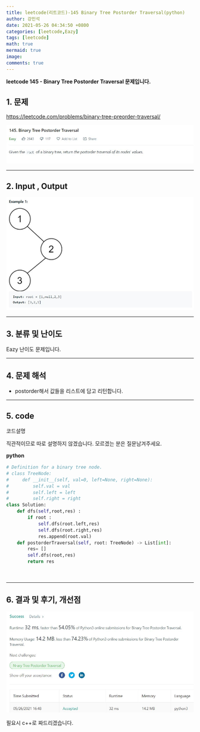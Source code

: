 ```yaml
---
title: leetcode(리트코드)-145 Binary Tree Postorder Traversal(python)
author: 강민석
date: 2021-05-26 04:34:50 +0800
categories: [leetcode,Eazy]
tags: [leetcode]
math: true
mermaid: true
image: 
comments: true
---
```


**leetcode 145 - Binary Tree Postorder Traversal 문제입니다.**

## 1. 문제
<https://leetcode.com/problems/binary-tree-preorder-traversal/> 

![](/assets/img/sample/leetcode/145/Problem.JPG)

-----  

## 2. Input , Output

![](/assets/img/sample/leetcode/145/input.JPG)  


-----  

## 3. 분류 및 난이도

Eazy 난이도 문제입니다.  


-----  

## 4. 문제 해석

- postorder해서 값들을 리스트에 담고 리턴합니다.



-----  

## 5. code  

코드설명

직관적이므로 따로 설명하지 않겠습니다. 모르겠는 분은 질문남겨주세요.

**python**

```python
# Definition for a binary tree node.
# class TreeNode:
#     def __init__(self, val=0, left=None, right=None):
#         self.val = val
#         self.left = left
#         self.right = right
class Solution:
    def dfs(self,root,res) :
        if root : 
            self.dfs(root.left,res)
            self.dfs(root.right,res)
            res.append(root.val)
    def postorderTraversal(self, root: TreeNode) -> List[int]:
        res= []
        self.dfs(root,res)
        return res
        
        
```


-----

## 6. 결과 및 후기, 개선점



![](/assets/img/sample/leetcode/145/result.JPG)  

필요시 c++로 짜드리겠습니다.



